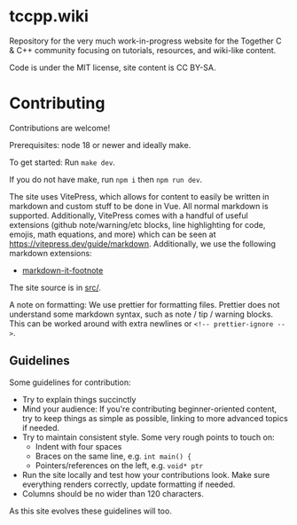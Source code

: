 # tccpp.wiki

Repository for the very much work-in-progress website for the Together C & C++ community focusing on tutorials,
resources, and wiki-like content.

Code is under the MIT license, site content is CC BY-SA.

# Contributing

Contributions are welcome!

Prerequisites: node 18 or newer and ideally make.

To get started: Run `make dev`.

If you do not have make, run `npm i` then `npm run dev`.

The site uses VitePress, which allows for content to easily be written in markdown and custom stuff to be done in Vue.
All normal markdown is supported. Additionally, VitePress comes with a handful of useful extensions (github
note/warning/etc blocks, line highlighting for code, emojis, math equations, and more) which can be seen at
https://vitepress.dev/guide/markdown. Additionally, we use the following markdown extensions:

- [markdown-it-footnote](https://github.com/markdown-it/markdown-it-footnote)

The site source is in [src/](src/).

A note on formatting: We use prettier for formatting files. Prettier does not understand some markdown syntax, such as
note / tip / warning blocks. This can be worked around with extra newlines or `<!-- prettier-ignore -->`.

## Guidelines

Some guidelines for contribution:

- Try to explain things succinctly
- Mind your audience: If you're contributing beginner-oriented content, try to keep things as simple as possible,
  linking to more advanced topics if needed.
- Try to maintain consistent style. Some very rough points to touch on:
  - Indent with four spaces
  - Braces on the same line, e.g. `int main() {`
  - Pointers/references on the left, e.g. `void* ptr`
- Run the site locally and test how your contributions look. Make sure everything renders correctly, update formatting
  if needed.
- Columns should be no wider than 120 characters.

As this site evolves these guidelines will too.
